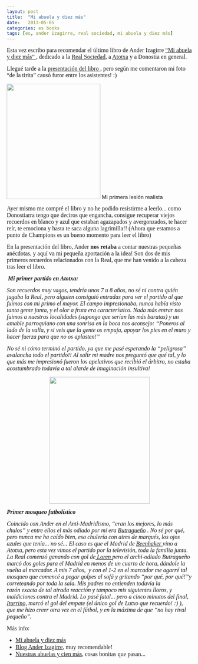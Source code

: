 ```yaml
---
layout: post
title:  "Mi abuela y diez más"
date:   2013-05-05
categories: es books
tags: [es, ander izagirre, real sociedad, mi abuela y diez más]
---
```

<span style="font-family:'Ubuntu Light';"><span style="font-size:medium;">Esta vez escribo para recomendar el último libro de Ander Izagirre <a title="Mi abuela y diez más" href="bit.ly/115qNir " target="_blank" rel="noopener noreferrer">“Mi abuela y diez más” </a></span></span><span style="font-family:'Ubuntu Light';"><span style="font-size:medium;">, </span></span><span style="font-family:'Ubuntu Light';"><span style="font-size:medium;">dedicado a la <a title="Real" href="http://www.realsociedad.com/" target="_blank" rel="noopener noreferrer">Real Sociedad</a>, a <a title="Atotxa" href="http://www.diariosdefutbol.com/2006/12/01/grandes-estadios-iii-atotxa/" target="_blank" rel="noopener noreferrer">Atotxa</a> y a Donostia en general. 
  
</span></span><span style="font-family:'Ubuntu Light';"><span style="font-size:medium;">Llegué tarde a la <a title="Presentacion" href="http://gentedigital.es/comunidad/anderiza/2013/04/24/mi-abuela-y-diez-mas-en-san-sebastian/" target="_blank" rel="noopener noreferrer">presentación </a></span></span><a title="Presentacion" href="http://gentedigital.es/comunidad/anderiza/2013/04/24/mi-abuela-y-diez-mas-en-san-sebastian/" target="_blank" rel="noopener noreferrer"><span style="font-family:'Ubuntu Light';"><span style="font-size:medium;">del libro </span></span></a><span style="font-family:'Ubuntu Light';"><span style="font-size:medium;">, pero según me comentaron mi foto “de la tirita” causó furor entre los asistentes! :)</span></span></p>
<p><a href="http://izaroblog.files.wordpress.com/2013/05/izaro-tirita.jpg"><img class=" wp-image-1158     " src="http://izaroblog.files.wordpress.com/2013/05/izaro-tirita.jpg?w=519" alt="" width="254" height="313"></a> Mi primera lesión realista</p>
<p><!--more--></p>
<p><span style="font-family:'Ubuntu Light';"><span style="font-size:medium;">Ayer mismo me compré el libro y no he podido resistirme a leerlo... como Donostiarra tengo que deciros que engancha, consigue recuperar viejos recuerdos en blanco y azul que estaban agazapados y avergonzados, te hacer reír, te emociona y hasta te saca alguna lagrimilla!! (Ahora que estamos a punto de Champions es un bueno momento para leer el libro)</span></span></p>
<p><span style="font-size:medium;font-family:'Ubuntu Light';">En la presentación del libro, Ander <strong>nos retaba</strong> a contar nuestras pequeñas anécdotas, y aquí va mi pequeña aportación a la idea! Son dos de mis primeros recuerdos relacionados con la Real, que me han venido a la cabeza tras leer el libro.</span></p>
<p><strong><em>&nbsp;<span style="font-family:'Ubuntu Light';"><span style="font-size:medium;">Mi primer partido en Atotxa:</span></span></em></strong></p>
<p><em><span style="font-family:'Ubuntu Light';"><span style="font-size:medium;">Son recuerdos muy vagos, tendría unos 7 u 8 años, no sé ni contra quién jugaba la Real, pero alguien consiguió entradas para ver el partido al que fuimos con mi primo el mayor. El campo impresionaba, nunca había visto tanta gente junta, y el olor a fruta era característico. Nada más entrar nos fuimos a nuestras localidades (supongo que serían las más baratas) y un amable parroquiano con una sonrisa en la boca nos aconsejo: “Poneros al lado de la valla, y si veis que la gente os empuja, apoyar los pies en el muro y hacer fuerza para que no os aplasten!”</span></span></em></p>
<p><em><span style="font-family:'Ubuntu Light';"><span style="font-size:medium;">No sé ni cómo terminó el partido, ya que me pasé esperando la “peligrosa” avalancha todo el partido!! Al salir mi madre nos preguntó que qué tal, y lo que más me impresionó fueron los apelativos que recibió el árbitro, no estaba acostumbrado todavía a tal alarde de imaginación insultiva!</span></span></em></p>
<p style="text-align:center;"><a href="http://gentedigital.es/comunidad/anderiza/files/2013/04/Portada-Mi-abuela-y-101.jpg"><img class="aligncenter" src="http://gentedigital.es/comunidad/anderiza/files/2013/04/Portada-Mi-abuela-y-101.jpg" alt="" width="272" height="344"></a></p>
<p><em><strong><span style="font-family:'Ubuntu Light';"><span style="font-size:medium;">Primer mosqueo futbolístico</span></span></strong></em></p>
<p><em><span style="font-family:'Ubuntu Light';"><span style="font-size:medium;">Coincido con Ander en el Anti-Madridismo, “eran los mejores, lo más chulos” y entre ellos el más odiado por mí era <a title="Buitre" href="http://es.wikipedia.org/wiki/Emilio_Butrague%C3%B1o" target="_blank" rel="noopener noreferrer">Butragueño</a> . No sé por qué, pero nunca me ha caído bien, </span></span><span style="font-family:'Ubuntu Light';"><span style="font-size:medium;">esa chulería con aires de marqués, los ojos azules que tenía... no sé...</span></span><span style="font-family:'Ubuntu Light';"><span style="font-size:medium;"> El caso es que el Madrid </span></span><span style="font-family:'Ubuntu Light';"><span style="font-size:medium;">de <a title="Leo" href="http://es.wikipedia.org/wiki/Leo_Beenhakker" target="_blank" rel="noopener noreferrer">Beenhaker </a></span></span><span style="font-family:'Ubuntu Light';"><span style="font-size:medium;">vino a Atotxa, pero esta vez vimos el partido por la televisión, toda la familia junta. </span></span><span style="font-family:'Ubuntu Light';"><span style="font-size:medium;">La Real comenzó ganando con gol de<a title="Loren" href="http://es.wikipedia.org/wiki/Loren_Juarros," target="_blank" rel="noopener noreferrer"> Loren </a>pero el archi-odiado Butragueño marcó dos goles para el Madrid en menos de un cuarto de hora, dándole la vuelta al marcador. </span></span><span style="font-family:'Ubuntu Light';"><span style="font-size:medium;">A mis 7 años, &nbsp;y con el 1-2 en el marcador m</span></span><span style="font-family:'Ubuntu Light';"><span style="font-size:medium;">e agarré tal mosqueo que comencé a pegar golpes al sofá y gritando “por qué, por qué!”y correteando por toda la sala. Mis padres no&nbsp;</span></span><span style="font-family:'Ubuntu Light';font-size:medium;">entienden todavía la razón&nbsp;exacta&nbsp;de tal</span><span style="font-family:'Ubuntu Light';"><span style="font-size:medium;"> airada reacción y tampoco mis siguientes lloros, </span></span><span style="font-family:'Ubuntu Light';"><span style="font-size:medium;">y maldiciones contra el Madrid. Lo pasé fatal... pero a cinco minutos del final, <a href="https://es.wikipedia.org/wiki/Luciano_Iturrino" target="_blank" rel="noopener noreferrer">Iturrino,</a> marcó el gol del empate (el único gol de Lutxo que recuerdo! :) ), que me hizo creer otra vez en el fútbol, y en la máxima de que “no hay rival pequeño”. </span></span></em></p>
<p><span style="font-family:'Ubuntu Light';"><span style="font-size:medium;">Más info:</span></span></p>
<ul>
<li><a title="Mi abuela y diez más" href=" bit.ly/115qNir" target="_blank" rel="noopener noreferrer"><span style="font-family:'Ubuntu Light';"><span style="font-size:medium;">Mi abuela y diez más</span></span></a></li>
<li><a style="line-height:19px;font-size:medium;font-family:'Ubuntu Light';" title="Ander" href="http://gentedigital.es/comunidad/anderiza/" target="_blank" rel="noopener noreferrer">Blog Ander Izagirre</a><span style="line-height:19px;font-size:medium;font-family:'Ubuntu Light';">, muy recomendable!&nbsp;</span></li>
<li><span style="font-family:'Ubuntu Light';font-size:medium;line-height:19px;"><a title="Nuestras abuelas y diez más" href="http://gentedigital.es/comunidad/anderiza/2013/05/15/nuestra-abuela-y-cien-mas/" target="_blank" rel="noopener noreferrer">Nuestras abuelas y cien más</a>, cosas bonitas que pasan...</span></li>
</ul>

